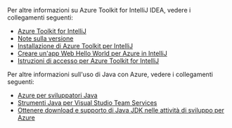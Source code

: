 Per altre informazioni su Azure Toolkit for IntelliJ IDEA, vedere i collegamenti seguenti: 

* [Azure Toolkit for IntelliJ](../intellij/azure-toolkit-for-intellij.md) 
* [Note sulla versione](https://github.com/Microsoft/azure-tools-for-java/releases) 
* [Installazione di Azure Toolkit per IntelliJ](../intellij/azure-toolkit-for-intellij-installation.md) 
* [Creare un'app Web Hello World per Azure in IntelliJ](../intellij/azure-toolkit-for-intellij-create-hello-world-web-app.md) 
* [Istruzioni di accesso per Azure Toolkit for IntelliJ](../intellij/azure-toolkit-for-intellij-sign-in-instructions.md) 

Per altre informazioni sull'uso di Java con Azure, vedere i collegamenti seguenti: 

* [Azure per sviluppatori Java](https://docs.microsoft.com/java/azure/) 
* [Strumenti Java per Visual Studio Team Services](/azure/devops/java/)
* [Ottenere download e supporto di Java JDK nelle attività di sviluppo per Azure](https://aka.ms/azure-jdks)
<!-- TODO: Add URLs for Java in VSCode here --> 
